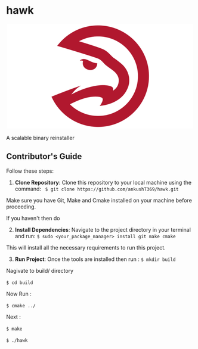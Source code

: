 # hawk
<p align="center">
  <img src="https://github.com/ankushT369/hawk/blob/main/docs/hawk-img5.png" alt="Example Image">
</p>

A scalable binary reinstaller


## Contributor's Guide

Follow these steps:

1. **Clone Repository**: Clone this repository to your local machine using the command: 
``` $ git clone https://github.com/ankushT369/hawk.git```

Make sure you have Git, Make and Cmake installed on your machine before proceeding.

If you haven't then do 

2. **Install Dependencies**: Navigate to the project directory in your terminal and run: 
```$ sudo <your_package_manager> install git make cmake```

This will install all the necessary requirements to run this project.

3. **Run Project**: Once the tools are installed then run :
```$ mkdir build ```

Nagivate to build/ directory

```$ cd build ```

Now Run : 

```$ cmake ../```

Next :

```$ make```

```$ ./hawk```


